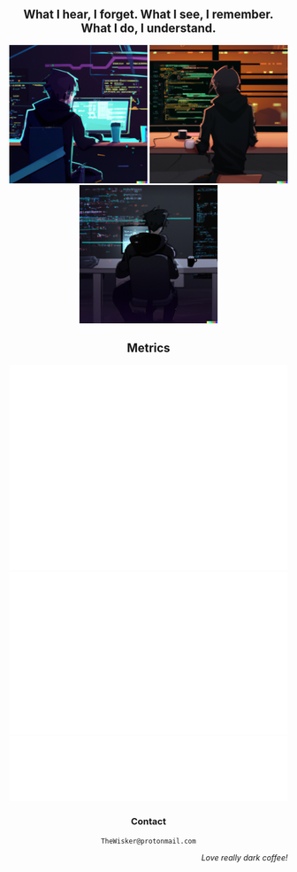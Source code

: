 <h2 align="center"><b>What I hear, I forget. What I see, I remember. What I do, I understand.</b></h2>

<div align="center">
  <img src="./assets/Profile1.png" width="250"/>
  <img src="./assets/Profile2.png" width="250"/>
  <img src="./assets/Profile3.png" width="250"/>
</div>

<h2 align="center"><b>Metrics</b></h2>

<div align="center">
  <picture>
    <img src="./assets/metrics/base.svg"/>
  </picture>
</div>

<div align="center">
  <picture>
    <img src="./assets/metrics/languages.svg"/>
  </picture>
</div>

<div align="center">
  <picture>
    <img src="./assets/metrics/habits.svg"/>
  </picture>
</div>

<h3 align="center"><b>Contact</b></h3> 
<p align="center"><code>TheWisker@protonmail.com</code></p>

<p align="right"><i>Love really dark coffee!</i></p>

